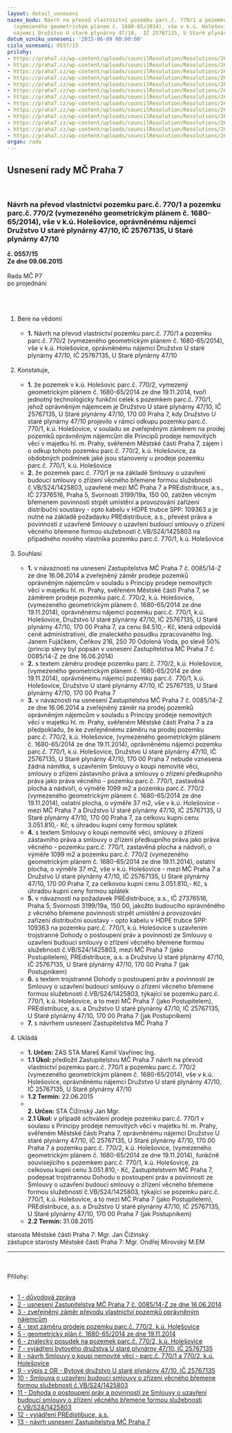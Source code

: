 ```yaml
---
layout: detail_usneseni
nazev_bodu: Návrh na převod vlastnictví pozemku parc.č. 770/1 a pozemku parc.č. 770/2
  (vymezeného geometrickým plánem č. 1680-65/2014), vše v k.ú. Holešovice, oprávněnému
  nájemci Družstvo U staré plynárny 47/10,  IČ 25767135, U Staré plynárny 47/10
datum_vzniku_usneseni: '2015-06-09 00:00:00'
cislo_usneseni: 0557/15
prilohy:
- https://praha7.cz/wp-content/uploads/councilResolution/Resolutions/26292/36-15-priloha_01_plynarna47.doc
- https://praha7.cz/wp-content/uploads/councilResolution/Resolutions/26292/36-15-priloha_02_plynarna47.doc
- https://praha7.cz/wp-content/uploads/councilResolution/Resolutions/26292/36-15-priloha_03_plynarna47.pdf
- https://praha7.cz/wp-content/uploads/councilResolution/Resolutions/26292/36-15-priloha_04_plynarna47.doc
- https://praha7.cz/wp-content/uploads/councilResolution/Resolutions/26292/36-15-priloha_05_plynarna47.pdf
- https://praha7.cz/wp-content/uploads/councilResolution/Resolutions/26292/36-15-priloha_06_plynarna47.pdf
- https://praha7.cz/wp-content/uploads/councilResolution/Resolutions/26292/36-15-priloha_07_plynarna47.pdf
- https://praha7.cz/wp-content/uploads/councilResolution/Resolutions/26292/36-15-08_KS_U_Stare_Plynarny_10_splatky.doc
- https://praha7.cz/wp-content/uploads/councilResolution/Resolutions/26292/36-15-priloha_09_plynarna47.pdf
- https://praha7.cz/wp-content/uploads/councilResolution/Resolutions/26292/557_15_pril10.pdf
- https://praha7.cz/wp-content/uploads/councilResolution/Resolutions/26292/36-15-priloha_11_plynarna47.doc
- https://praha7.cz/wp-content/uploads/councilResolution/Resolutions/26292/36-15-priloha_12_plynarna47.pdf
- https://praha7.cz/wp-content/uploads/councilResolution/Resolutions/26292/36-15-priloha_13_plynarna47.doc
organ: rada
---
```

<div id="ucUsn_pList" class="usn">
	<span><h2>Usnesení rady MČ Praha 7 </h2>
<br></span><div class="standBody">
<span><h3>Návrh na převod vlastnictví pozemku parc.č. 770/1 a pozemku parc.č. 770/2 (vymezeného geometrickým plánem č. 1680-65/2014), vše v k.ú. Holešovice, oprávněnému nájemci Družstvo U staré plynárny 47/10,  IČ 25767135, U Staré plynárny 47/10</h3></span><div class="center">
		<strong>č. 0557/15</strong><br>
	</div>
<div class="center">
		<strong>Ze dne 09.06.2015</strong><br><br>
	</div>Rada MČ P7<br>po projednání<br><br><br><ol>
<br><li>Bere na vědomí<br><ul>
<br><li>
<strong>1.</strong> Návrh na převod vlastnictví pozemku parc.č. 770/1 a pozemku parc.č. 770/2 (vymezeného geometrickým plánem č. 1680-65/2014), vše v k.ú. Holešovice, oprávněnému nájemci Družstvo U staré plynárny 47/10, IČ 25767135, U Staré plynárny 47/10</li>
</ul>
<br>
</li>
<li>Konstatuje,<br><ul>
<br><li>
<strong>1.</strong> že pozemek v k.ú. Holešovic parc.č. 770/2, vymezený geometrickým plánem č. 1680-65/2014 ze dne 19.11.2014, tvoří jednotný technologicky funkční celek s pozemkem parc.č. 770/1, jehož oprávněným nájemcem je Družstvo U staré plynárny 47/10, IČ 25767135, U Staré plynárny 47/10, 170 00 Praha 7, kdy Družstvo U staré plynárny 47/10 projevilo v rámci odkupu pozemku parc.č. 770/1, k.ú. Holešovice, v souladu se zveřejněným záměrem na prodej pozemků oprávněným nájemcům dle Principů prodeje nemovitých věcí v majetku hl. m. Prahy, svěřeném Městské části Praha 7, zájem i o odkup tohoto pozemku parc.č. 770/2, k.ú. Holešovice, za obdobných podmínek jaké jsou stanoveny u prodeje pozemku parc.č. 770/1, k.ú. Holešovice<br>
</li>
<li>
<strong>2.</strong> že pozemek parc.č. 770/1 je na základě Smlouvy o uzavření budoucí smlouvy o zřízení věcného břemene formou služebnosti č.VB/S24/1425803, uzavřené mezi MČ Praha 7 a PREdistribuce, a.s., IČ 27376516, Praha 5, Svornosti 3199/19a, 150 00, zatížen věcným břemenem povinnosti strpět umístění a provozování zařízení distribuční soustavy - opto kabelu v HDPE trubce SPP: 109363 a je nutné na základě požadavku PREdistribuce, a.s., převést práva a povinnosti z uzavřené Smlouvy o uzavření budoucí smlouvy o zřízení věcného břemene formou služebnosti č.VB/S24/1425803 na případného nového vlastníka pozemku parc.č. 770/1, k.ú. Holešovice</li>
</ul>
<br>
</li>
<li>Souhlasí<br><ul>
<br><li>
<strong>1.</strong> v návaznosti na usnesení Zastupitelstva MČ Praha 7 č. 0085/14-Z ze dne 16.06.2014 a zveřejněný záměr prodeje pozemků oprávněným nájemcům v souladu s Principy prodeje nemovitých věcí v majetku hl. m. Prahy, svěřeném Městské části Praha 7, se záměrem prodeje pozemku parc.č. 770/2, k.ú. Holešovice, (vymezeného geometrickým plánem č. 1680-65/2014 ze dne 19.11.2014), oprávněnému nájemci pozemku parc.č. 770/1, k.ú. Holešovice, Družstvo U staré plynárny 47/10, IČ 25767135, U Staré plynárny 47/10, 170 00 Praha 7, za cenu 84.510,- Kč, která odpovídá ceně administrativní, dle znaleckého posudku zpracovaného Ing. Janem Fujáčkem, Čeňkov 216, 250 70 Odolená Voda, po slevě 50% (princip slevy byl popsán v usnesení Zastupitelstva MČ Praha 7 č. 0085/14-Z ze dne 16.06.2014)<br>
</li>
<li>
<strong>2.</strong> s textem záměru prodeje pozemku parc.č. 770/2, k.ú. Holešovice, (vymezeného geometrickým plánem č. 1680-65/2014 ze dne 19.11.2014), oprávněnému nájemci pozemku parc.č. 770/1, k.ú. Holešovice, Družstvo U staré plynárny 47/10, IČ 25767135, U Staré plynárny 47/10, 170 00 Praha 7<br>
</li>
<li>
<strong>3.</strong> v návaznosti na usnesení Zastupitelstva MČ Praha 7 č. 0085/14-Z ze dne 16.06.2014 a zveřejněný záměr na prodej pozemků oprávněným nájemcům v souladu s Principy prodeje nemovitých věcí v majetku hl. m. Prahy, svěřeném Městské části Praha 7 a za předpokladu, že ke zveřejněnému záměru na prodej pozemku parc.č. 770/2, k.ú. Holešovice, (vymezeného geometrickým plánem č. 1680-65/2014 ze dne 19.11.2014), oprávněnému nájemci pozemku parc.č. 770/1, k.ú. Holešovice, Družstvo U staré plynárny 47/10, IČ 25767135, U Staré plynárny 47/10, 170 00 Praha 7 nebude vznesena žádná námitka, s uzavřením Smlouvy o koupi nemovité věci, smlouvy o zřízení zástavního práva a smlouvy o zřízení předkupního práva jako práva věcného - pozemku parc.č. 770/1, zastavěná plocha a nádvoří, o výměře 1099 m2 a pozemku parc.č. 770/2 (vymezeného geometrickým plánem č. 1680-65/2014 ze dne 19.11.2014), ostatní plocha, o výměře 37 m2, vše v k.ú. Holešovice - mezi MČ Praha 7 a Družstvo U staré plynárny 47/10, IČ 25767135, U Staré plynárny 47/10, 170 00 Praha 7, za celkovu kupní cenu 3.051.810,- Kč, s úhradou kupní ceny formou splátek<br>
</li>
<li>
<strong>4.</strong> s textem Smlouvy o koupi nemovité věci, smlouvy o zřízení zástavního práva a smlouvy o zřízení předkupního práva jako práva věcného - pozemku parc.č. 770/1, zastavěná plocha a nádvoří, o výměře 1099 m2 a pozemku parc.č. 770/2 (vymezeného geometrickým plánem č. 1680-65/2014 ze dne 19.11.2014), ostatní plocha, o výměře 37 m2, vše v k.ú. Holešovice - mezi MČ Praha 7 a Družstvo U staré plynárny 47/10, IČ 25767135, U Staré plynárny 47/10, 170 00 Praha 7, za celkovou kupní cenu 3.051.810,- Kč, s úhradou kupní ceny formou splátek<br>
</li>
<li>
<strong>5.</strong> v návaznosti na požadavek PREdistribuce, a.s., IČ 27376516, Praha 5, Svornosti 3199/19a, 150 00, jakožto budoucího oprávněného z věcného břemene povinnosti strpět umístění a provozování zařízení distribuční soustavy - opto kabelu v HDPE trubce SPP: 109363 na pozemku parc.č. 770/1, k.ú. Holešovice s uzavřením trojstranné Dohody o postoupení práv a povinností ze Smlouvy o uzavření budoucí smlouvy o zřízení věcného břemene formou služebnosti č.VB/S24/1425803, mezi MČ Praha 7 (jako Postupitelem), PREdistribuce, a.s. a Družstvo U staré plynárny 47/10, IČ 25767135, U Staré plynárny 47/10, 170 00 Praha 7 (jak Postupníkem)<br>
</li>
<li>
<strong>6.</strong> s textem trojstranné Dohody o postoupení práv a povinností ze Smlouvy o uzavření budoucí smlouvy o zřízení věcného břemene formou služebnosti č.VB/S24/1425803, týkající se pozemku parc.č. 770/1, k.ú. Holešovice, a to mezi MČ Praha 7 (jako Postupitelem), PREdistribuce, a.s. a Družstvo U staré plynárny 47/10, IČ 25767135, U Staré plynárny 47/10, 170 00 Praha 7 (jak Postupníkem)<br>
</li>
<li>
<strong>7.</strong> s návrhem usnesení Zastupitelstva MČ Praha 7</li>
</ul>
<br>
</li>
<li>Ukládá<br><ul>
<br><li>
<strong>1. Určen: </strong>ZAS STA Mareš Kamil Vavřinec Ing.<br>
</li>
<li>
<strong>1.1 Úkol: </strong>předložit Zastupitelstvu MČ Praha 7 návrh na převod vlastnictví pozemku parc.č. 770/1 a pozemku parc.č. 770/2 (vymezeného geometrickým plánem č. 1680-65/2014), vše v k.ú. Holešovice, oprávněnému nájemci Družstvo U staré plynárny 47/10, IČ 25767135, U Staré plynárny 47/10<br>
</li>
<li>
<strong>1.2 Termín: </strong>22.06.2015<br>
</li>
<li>
<strong><br>2. Určen: </strong>STA Čižinský Jan Mgr.<br>
</li>
<li>
<strong>2.1 Úkol: </strong>v případě schválení prodeje pozemku parc.č. 770/1 v soulasu s Principy prodeje nemovitých věcí v majetku hl. m. Prahy, svěřeném Městské části Praha 7, oprávněnému nájemci Družstvo U staré plynárny 47/10, IČ 25767135, U Staré plynárny 47/10, 170 00 Praha 7 a pozemku parc.č. 770/2, k.ú. Holešovice, (vymezeného geometrickým plánem č. 1680-65/2014 ze dne 19.11.2014), funkčně souvisejícího s pozemkem parc.č. 770/1, k.ú. Holešovice, za celkovou kupní cenu 3.051.810,- Kč, Zastupitelstvem MČ Praha 7, podepsat trojstrannou Dohodu o postoupení práv a povinností ze Smlouvy o uzavření budoucí smlouvy o zřízení věcného břemene formou služebnosti č.VB/S24/1425803, týkající se pozemku parc.č. 770/1, k.ú. Holešovice, a to mezi MČ Praha 7 (jako Postupitelem), PREdistribuce, a.s. a Družstvo U staré plynárny 47/10, IČ 25767135, U Staré plynárny 47/10, 170 00 Praha 7 (jak Postupníkem)<br>
</li>
<li>
<strong>2.2 Termín: </strong>31.08.2015</li>
</ul>
</li>
</ol>starosta Městské části Praha 7: Mgr. Jan Čižinský<br>zástupce starosty Městské části Praha 7: Mgr. Ondřej Mirovský M.EM <br><hr>
<br><br>Přílohy: <br><ul>
<br><li>
<a href="/zdroj.aspx?typ=4&amp;id=63889&amp;sh=1235810485" target="_blank" title="Odkaz na soubor - 22 kB - nové okno">1 - důvodová zpráva</a> <br>
</li>
<li>
<a href="/zdroj.aspx?typ=4&amp;id=63890&amp;sh=1713122613" target="_blank" title="Odkaz na soubor - 47 kB - nové okno">2 - usnesení Zastupitelstva MČ Praha 7 č. 0085/14-Z ze dne 16.06.2014</a> <br>
</li>
<li>
<a href="/zdroj.aspx?typ=4&amp;id=63891&amp;sh=1713148245" target="_blank" title="Odkaz na soubor - 97,4 kB - nové okno">3 - zveřejněný záměr převodu vlastnictví pozemků oprávněným nájemcům</a> <br>
</li>
<li>
<a href="/zdroj.aspx?typ=4&amp;id=63892&amp;sh=1713186165" target="_blank" title="Odkaz na soubor - 31 kB - nové okno">4 - text záměru prodeje pozemku parc.č. 770/2, k.ú. Holešovice</a> <br>
</li>
<li>
<a href="/zdroj.aspx?typ=4&amp;id=63893&amp;sh=1713221269" target="_blank" title="Odkaz na soubor - 52,9 kB - nové okno">5 - geometrický plán č. 1680-65/2014 ze dne 19.11.2014</a> <br>
</li>
<li>
<a href="/zdroj.aspx?typ=4&amp;id=63894&amp;sh=1712987573" target="_blank" title="Odkaz na soubor - 614,4 kB - nové okno">6 - znalecký posudek na pozemek parc.č. 770/2, k.ú. Holešovice</a> <br>
</li>
<li>
<a href="/zdroj.aspx?typ=4&amp;id=63895&amp;sh=1713013205" target="_blank" title="Odkaz na soubor - 79,4 kB - nové okno">7 - vyjádření bytového družstva U staré plynárny 47/10, IČ 25767135</a> <br>
</li>
<li>
<a href="/zdroj.aspx?typ=4&amp;id=63896&amp;sh=1713051125" target="_blank" title="Odkaz na soubor - 157,5 kB - nové okno">8 - návrh Smlouvy o koupi nemovité věci - parc.č. 770/1 a 770/2, k.ú. Holešovice</a> <br>
</li>
<li>
<a href="/zdroj.aspx?typ=4&amp;id=63897&amp;sh=1713084693" target="_blank" title="Odkaz na soubor - 56,7 kB - nové okno">9 - výpis z OR - Bytové družstvo U staré plynárny 47/10, IČ 25767135</a> <br>
</li>
<li>
<a href="/zdroj.aspx?typ=4&amp;Id=64083&amp;sh=194000597" target="_blank" title="Odkaz na soubor - 1,1 MB - nové okno">10 - Smlouva o uzavření budoucí smlouvy o zřízení věcného břemene formou služebnosti č.VB/S24/1425803</a> <br>
</li>
<li>
<a href="/zdroj.aspx?typ=4&amp;id=63899&amp;sh=1712386133" target="_blank" title="Odkaz na soubor - 49,5 kB - nové okno">11 - Dohoda o postoupení práv a povinností ze Smlouvy o uzavření budoucí smlouvy o zřízení věcného břemene formou služebnosti č.VB/S24/1425803</a> <br>
</li>
<li>
<a href="/zdroj.aspx?typ=4&amp;id=63900&amp;sh=-582020363" target="_blank" title="Odkaz na soubor - 79,7 kB - nové okno">12 - vyjádření PREdistibuce, a.s.</a> <br>
</li>
<li>
<a href="/zdroj.aspx?typ=4&amp;id=63901&amp;sh=-582054379" target="_blank" title="Odkaz na soubor - 100,5 kB - nové okno">13 - návrh usnesení Zastupitelstva MČ Praha 7</a> </li>
</ul>
</div>
</div>